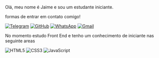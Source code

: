 Olá, meu nome é Jaime e sou um estudante iniciante.

formas de entrar em contato comigo!



[![Telegram](https://img.shields.io/badge/Telegram-000?style=for-the-badge&logo=telegram&logoColor=2CA5E0)](https://t.me/JaimeFreire)
[![GitHub](https://img.shields.io/badge/GitHub-100000?style=for-the-badge&logo=github&logoColor=white)](https://github.com/Jaymeda14)
[![WhatsApp](https://img.shields.io/badge/WhatsApp-25D366?style=for-the-badge&logo=whatsapp&logoColor=white)](https://wa.me/+559183356010)
[![Gmail](https://img.shields.io/badge/Gmail-333333?style=for-the-badge&logo=gmail&logoColor=red)](mailto:cyberda14@gmail.com)

No momento estudo Front End e tenho um conhecimento de iniciante nas seguinte areas

![HTML5](https://img.shields.io/badge/HTML5-E34F26?style=for-the-badge&logo=html5&logoColor=white)
![CSS3](https://img.shields.io/badge/CSS3-1572B6?style=for-the-badge&logo=css3&logoColor=white)
![JavaScript](https://img.shields.io/badge/JavaScript-F7DF1E?style=for-the-badge&logo=javascript&logoColor=black)
